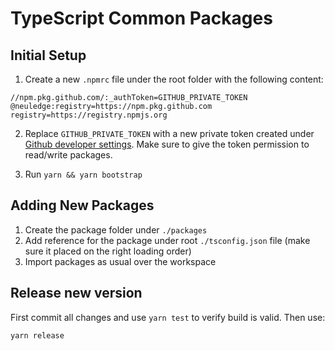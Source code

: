 # TypeScript Common Packages

## Initial Setup

1. Create a new `.npmrc` file under the root folder with the following content:

```
//npm.pkg.github.com/:_authToken=GITHUB_PRIVATE_TOKEN
@neuledge:registry=https://npm.pkg.github.com
registry=https://registry.npmjs.org
```

2. Replace `GITHUB_PRIVATE_TOKEN` with a new private token created under [Github developer settings](https://github.com/settings/tokens). Make sure to give the token permission to read/write packages.

3. Run `yarn && yarn bootstrap`

## Adding New Packages

1. Create the package folder under `./packages`
2. Add reference for the package under root `./tsconfig.json` file (make sure it placed on the
   right loading order)
3. Import packages as usual over the workspace

## Release new version

First commit all changes and use `yarn test` to verify build is valid. Then use:

```
yarn release
```
